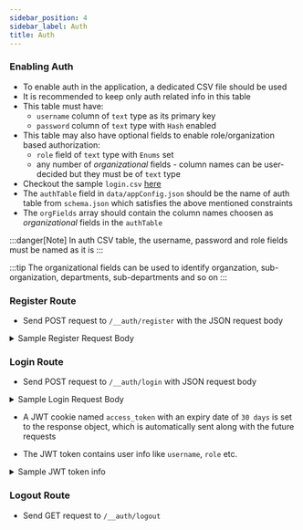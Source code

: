 ```yaml
---
sidebar_position: 4
sidebar_label: Auth
title: Auth
---
```


### Enabling Auth

- To enable auth in the application, a dedicated CSV file should be used
- It is recommended to keep only auth related info in this table
- This table must have:
  - `username` column of `text` type as its primary key
  - `password` column of `text` type with `Hash` enabled
- This table may also have optional fields to enable role/organization based authorization:
  - `role` field of `text` type with `Enums` set
  - any number of _organizational_ fields - column names can be user-decided but they must be of `text` type
- Checkout the sample `login.csv` [here](https://github.com/mainlycricket/CSV_App/blob/main/data/login.csv)
- The `authTable` field in `data/appConfig.json` should be the name of auth table from `schema.json` which satisfies the above mentioned constraints
- The `orgFields` array should contain the column names choosen as _organizational_ fields in the `authTable`

:::danger[Note]
In auth CSV table, the username, password and role fields must be named as it is
:::

:::tip
The organizational fields can be used to identify organzation, sub-organization, departments, sub-departments and so on
:::

### Register Route

- Send POST request to `/__auth/register` with the JSON request body

<details>
  <summary>Sample Register Request Body</summary>

```json
{
  "username": "john_doe",
  "password": "secret",
  "role": "hod",
  "college_id": "college_1",
  "course_id": "course_1",
  "branch_id": "branch_1"
}
```

</details>

### Login Route

- Send POST request to `/__auth/login` with JSON request body

<details>
  <summary>Sample Login Request Body</summary>

```json
{
  "username": "john_doe",
  "password": "secret"
}
```

</details>

- A JWT cookie named `access_token` with an expiry date of `30 days` is set to the response object, which is automatically sent along with the future requests

- The JWT token contains user info like `username`, `role` etc.

<details>
  <summary>Sample JWT token info</summary>

```json
{
  "username": "john_doe",
  "role": "hod",
  "college_id": "college_1",
  "course_id": "course_1",
  "branch_id": "branch_1"
}
```

</details>

### Logout Route

- Send GET request to `/__auth/logout`

